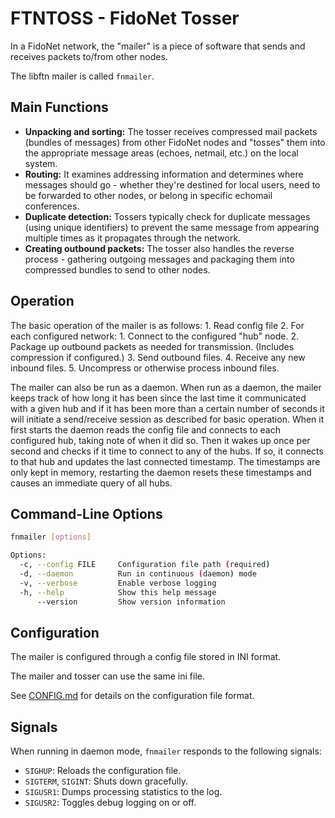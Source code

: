 # FTNTOSS - FidoNet Tosser

In a FidoNet network, the "mailer" is a piece of software that sends and receives packets to/from other nodes.

The libftn mailer is called `fnmailer`.

## Main Functions

- **Unpacking and sorting:** The tosser receives compressed mail packets (bundles of messages) from other FidoNet nodes and "tosses" them into the appropriate message areas (echoes, netmail, etc.) on the local system.
- **Routing:** It examines addressing information and determines where messages should go - whether they're destined for local users, need to be forwarded to other nodes, or belong in specific echomail conferences.
- **Duplicate detection:** Tossers typically check for duplicate messages (using unique identifiers) to prevent the same message from appearing multiple times as it propagates through the network.
- **Creating outbound packets:** The tosser also handles the reverse process - gathering outgoing messages and packaging them into compressed bundles to send to other nodes.

## Operation

The basic operation of the mailer is as follows:
    1. Read config file
    2. For each configured network:
       1. Connect to the configured "hub" node.
       2. Package up outbound packets as needed for transmission. (Includes compression if configured.)
       3. Send outbound files.
       4. Receive any new inbound files.
       5. Uncompress or otherwise process inbound files.

The mailer can also be run as a daemon. When run as a daemon, the mailer keeps track of how long it has been since the last time it communicated with a given hub and if it has been more than a certain number of seconds it will initiate a send/receive session as described for basic operation. When it first starts the daemon reads the config file and connects to each configured hub, taking note of when it did so. Then it wakes up once per second and checks if it time to connect to any of the hubs. If so, it connects to that hub and updates the last connected timestamp. The timestamps are only kept in memory, restarting the daemon resets these timestamps and causes an immediate query of all hubs.

## Command-Line Options

```bash
fnmailer [options]

Options:
  -c, --config FILE     Configuration file path (required)
  -d, --daemon          Run in continuous (daemon) mode
  -v, --verbose         Enable verbose logging
  -h, --help            Show this help message
      --version         Show version information
```

## Configuration

The mailer is configured through a config file stored in INI format.

The mailer and tosser can use the same ini file.

See [CONFIG.md](CONFIG.md) for details on the configuration file format.

## Signals

When running in daemon mode, `fnmailer` responds to the following signals:

- `SIGHUP`: Reloads the configuration file.
- `SIGTERM`, `SIGINT`: Shuts down gracefully.
- `SIGUSR1`: Dumps processing statistics to the log.
- `SIGUSR2`: Toggles debug logging on or off.